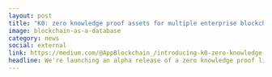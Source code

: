 ```yaml
---
layout: post
title: "K0: zero knowledge proof assets for multiple enterprise blockchains"
image: blockchain-as-a-database
category: news
social: external
link: https://medium.com/@AppBlockchain_/introducing-k0-zero-knowledge-proof-assets-for-multiple-enterprise-blockchains-d355874e1e3a
headline: We're launching an alpha release of a zero knowledge proof library that we've been developing for a while. K0 (pronounced K-zero) sets out to generate private digital assets compatible with multiple enterprise blockchains.
---
```

